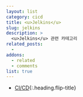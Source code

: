 ```yaml
---
layout: list
category: cicd
title: <u>Jelkins</u>
slug: jelkins
description: >
  <u>Jelkins</u> 관련 카테고리
related_posts:
  -
addons:
  - related
  - comments 
list: true
---
```


* [CI/CD]{:.heading.flip-title}

[CI/CD]: /cicd/
